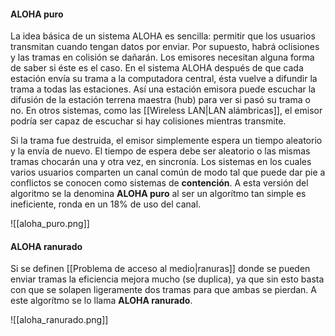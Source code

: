#### ALOHA puro
La idea básica de un sistema ALOHA es sencilla: permitir que los usuarios transmitan cuando tengan datos por enviar. Por supuesto, habrá oclisiones y las tramas en colisión se dañarán. Los emisores necesitan alguna forma de saber si éste es el caso. En el sistema ALOHA después de que cada estación envía su trama a la computadora central, ésta vuelve a difundir la trama a todas las estaciones. Así una estación emisora puede escuchar la difusión de la estación terrena maestra (hub) para ver si pasó su trama o no. En otros sistemas, como las [[Wireless LAN|LAN alámbricas]], el emisor podría ser capaz de escuchar si hay colisiones mientras transmite.

Si la trama fue destruida, el emisor simplemente espera un tiempo aleatorio y la envía de nuevo. El tiempo de espera debe ser aleatorio o las mismas tramas chocarán una y otra vez, en sincronía. Los sistemas en los cuales varios usuarios comparten un canal común de modo tal que puede dar pie a conflictos se conocen como sistemas de **contención**. A esta versión del algoritmo se la denomina **ALOHA puro** al ser un algorítmo tan simple es ineficiente, ronda en un 18% de uso del canal.

![[aloha_puro.png]]

#### ALOHA ranurado
Si se definen [[Problema de acceso al medio|ranuras]] donde se pueden enviar tramas la eficiencia mejora mucho (se duplica), ya que sin esto basta con que se solapen ligeramente dos tramas para que ambas se pierdan. A este algorítmo se lo llama **ALOHA ranurado**.

![[aloha_ranurado.png]]